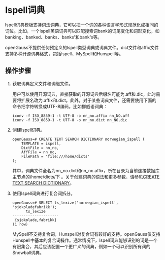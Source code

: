 # Ispell词典<a name="ZH-CN_TOPIC_0289900767"></a>

Ispell词典模板支持词法词典，它可以把一个词的各种语言学形式规范化成相同的词位。比如，一个Ispell英语词典可以匹配搜索词bank的词尾变化和词形变化，如banking、banked、banks、banks'和bank's等。

openGauss不提供任何预定义的Ispell类型词典或词典文件。dict文件和affix文件支持多种开源词典格式，包括Ispell、MySpell和Hunspell等。

## 操作步骤<a name="zh-cn_topic_0283136907_zh-cn_topic_0237122039_section737061503610"></a>

1.  获取词典定义文件和词缀文件。

    用户可以使用开源词典，直接获取的开源词典后缀名可能为.aff和.dic，此时需要将扩展名改为.affix和.dict。此外，对于某些词典文件，还需要使用下面的命令把字符转换成UTF-8编码，比如挪威语词典：

    ```
    iconv -f ISO_8859-1 -t UTF-8 -o nn_no.affix nn_NO.aff 
    iconv -f ISO_8859-1 -t UTF-8 -o nn_no.dict nn_NO.dic
    ```

2.  创建Ispell词典。

    ```
    openGauss=# CREATE TEXT SEARCH DICTIONARY norwegian_ispell (
        TEMPLATE = ispell,
        DictFile = nn_no,
        AffFile = nn_no,
        FilePath = 'file:///home/dicts'
    );
    ```

    其中，词典文件全名为nn\_no.dict和nn\_no.affix，所在目录为当前连接数据库主节点的/home/dicts/下 。关于创建词典的语法和更多参数，请参见[CREATE TEXT SEARCH DICTIONARY](CREATE-TEXT-SEARCH-DICTIONARY.md)。

3.  使用Ispell词典进行复合词拆分。

    ```
    openGauss=# SELECT ts_lexize('norwegian_ispell', 'sjokoladefabrikk');
          ts_lexize      
    ---------------------
     {sjokolade,fabrikk}
    (1 row)
    
    ```

    MySpell不支持复合词，Hunspell对复合词有较好的支持。openGauss仅支持Hunspell中基本的复合词操作。通常情况下，Ispell词典能够识别的词是一个有限集合，其后应该配置一个更广义的词典，例如一个可以识别所有词的Snowball词典。

